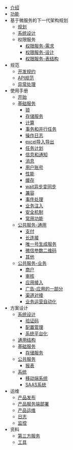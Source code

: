 * [介绍](README.md)
* [功能](fn.md)
* 基于微服务的下一代架构规划
  * [规划](ng/SUMMARY.md)
  * [系统设计](ng/design.md)
  * 权限服务
    * [权限服务-需求](ng/service/authority/req.md)
    * [权限服务-设计](ng/service/authority/design.md)
    * [权限服务-表结构](ng/service/authority/table.md)
* 规范
  * [开发规约](spec/dev.md)
  * [API规范](spec/api.md)
  * [异常处理](spec/exception.md)
* 使用手册
  * [开始](manual/start.md)
  * [基础服务](manual/base/SUMMARY.md)
      * [锁](manual/base/lock.md)
      * [存储服务](manual/base/storage.md)
      * [计算](manual/base/calc.md)
      * [事务和并行任务](dev/module/transaction.md)
      * [操作日志](dev/module/operation_log.md)
      * [excel导入导出](dev/fn/excel.md)
      * [任务计划](dev/module/schedule.md)
      * [信息和通知](dev/fn/msg.md)
      * [消息](manual/base/msg.md)
      * [用户账号](manual/base/user.md)
      * [性能](arch/performance.md)
      * [缓存](arch/cache.md)
      * [wait异步变同步](arch/wait.md)
      * [兼容](arch/compatibility.md)
      * [事件处理](arch/event.md)
      * [业务注入](arch/biz-inject.md)
      * [安全机制](arch/safe.md)
      * [常用功能](manual/base/misc.md)
  * [公共服务-通用](manual/biz/SUMMARY.md)
      * [支付](manual/biz/pay.md)
      * [长连接](dev/fn/socket.md)
      * [唯一号生成服务](dev/fn/num_rule.md)
      * [微信参数二维码](dev/fn/weixin_qrcode.md)
      * [其他](manual/biz/misc.md)
  * [公共服务-业务](manual/biz/SUMMARY.md)
      * [商户](manual/biz/merchant.md)
      * [审核](dev/fn/audit.md)
      * [应用接入](dev/module/app.md)
      * [广告-应用的一部分](manual/biz/adv.md)
      * [渠道对接](dev/module/channel.md)
      * [业务运营自动化](dev/module/auto_operation.md)
* 方案设计
  * [系统设计](design/sln/SUMMARY.md)
    * [验证码](design/sln/captcha.md)
    * [配置管理](design/sln/config_manage.md)
    * [系统平台化](design/sln/platform.md)
  * [通用结构](design/base_struct.md)
  * [基础服务](design/service/base/SUMMARY.md)
      * [存储服务](design/service/base/storage.md)
  * [公共服务](design/service/biz/SUMMARY.md)
      * [报表](design/service/biz/report.md)
  * [系统](design/sys/SUMMARY.md)
      * [移动端系统](design/sys/mobile.md)
      * [SAAS系统](design/sys/saas.md)
* 运维
  * [产品发布](ops/publish.md)
  * [产品服务端部署](ops/deploy.md)
  * [产品运维](ops/ops.md)
  * [日志](ops/log.md)
  * [监控](ops/monitor.md)
* 资料
  * [第三方服务](material/third.md)
  * [工具](material/tool.md)
